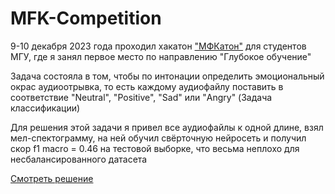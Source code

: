 # MFK-Competition
9-10 декабря 2023 года проходил хакатон ["МФКатон"](https://intellect-foundation.ru/press-center/news/studentyi-mfk-po-ii-prinyali-uchastie-v-sorevnovanii-po-resheniyu-zada/) для студентов МГУ, где я занял первое место по направлению "Глубокое обучение"

Задача состояла в том, чтобы по интонации определить эмоциональный окрас аудиоотрывка, то есть каждому аудиофайлу поставить в соответствие "Neutral", "Positive", "Sad" или "Angry" (Задача классификации)

Для решения этой задачи я привел все аудиофайлы к одной длине, взял мел-спектограмму, на ней обучил свёрточную нейросеть и получил скор f1 macro = 0.46 на тестовой выборке, что весьма неплохо для несбалансированного датасета

[Смотреть решение](https://github.com/Mshkf/MFK-Competition/blob/main/mfk-competition.ipynb)

